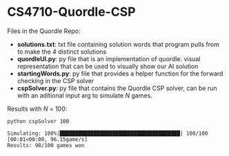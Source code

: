 # CS4710-Quordle-CSP

Files in the Quordle Repo:
- **solutions.txt**: txt file containing solution words that program pulls from to make the 4 distinct solutions
- **quordleUI.py**: py file that is an implementation of quordle.  visual representation that can be used to visually show our AI solution
- **startingWords.py**: py file that provides a helper function for the forward checking in the CSP solver
- **cspSolver.py**: py file that contains the Quordle CSP solver, can be run with an aditional input arg to simulate _N_ games.

Results with _N_ = 100:
```
python cspSolver 100
```

```
Simulating: 100%|███████████████████████████████████████| 100/100 [00:01<00:00, 96.15game/s]
Results: 98/100 games won
```

